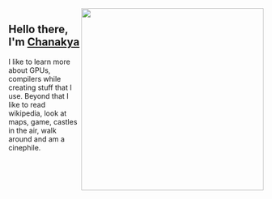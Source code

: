 <img align="right" width="360" src="https://github-readme-stats.vercel.app/api/top-langs/?username=u-c-s&langs_count=4&border_radius=10&layout=compact&theme=ayu-mirage" />

## Hello there, I'm [Chanakya](https://chanakya3721.netlify.app)

I like to learn more about GPUs, compilers while creating stuff that I use. Beyond that I like to read wikipedia, look at maps, game, castles in the air, walk around and am a cinephile.

<!--
<details>
	<summary>Read more....</summary>
	<p>
		<br/>I started <b>accidentally</b> programming back in April 2020. Took a month or so to get comfortable in HTML, CSS, Designing and Hosting sites in Github Pages. Then accidentally started javascript. I dont remember much of the details now, but then TypeScript got my attention though I was novice to js world. I struggled with Objects, Classes, Prototypes, differences across node and browser. So, I decided to try a different languages and domains. Naturally, Desktop Applications had always my eye. So, It's a choice between C# or C++, while Rust held my curiosity. It's september already. Decided on C# and it taught me about Classes and Objects, atleast a bit. That made object-oriented a bit easier. TypeScript started to make sense and also, js and C#. Slowly, everything began to start making a union of sense. The journey so far by then, is more or less without any struggles, apart from the amount of time I spent. yeh, I spent a lot.
	</p>
	<p>
		Took a break in Nov-Dec 2020. Actually, because I don't have any ideas to continue working on projects. In the wake of new year, I started with React.js and a proper welcome to NodeJS. React influenced the first half of the year. I ported, learnt various frameworks under it and dug deep into front-end web finding SSGs, CSS tools, Bundlers.... etc. The second half of the year is the real deal of my programming journey. I learnt Rust at the end of May, soon Java, SQL...., Design Patterns, Writing tools or Writing real tools for real world. The pace of learning increased and so do the amount of stuff I want to learn. All I can do is to keep the curiosity at limit -----Dec-2021.
	</p>
</details>
-->
